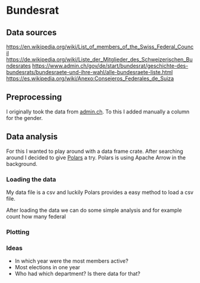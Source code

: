 # Bundesrat

## Data sources

<https://en.wikipedia.org/wiki/List_of_members_of_the_Swiss_Federal_Council>
<https://de.wikipedia.org/wiki/Liste_der_Mitglieder_des_Schweizerischen_Bundesrates>
<https://www.admin.ch/gov/de/start/bundesrat/geschichte-des-bundesrats/bundesraete-und-ihre-wahl/alle-bundesraete-liste.html>
<https://es.wikipedia.org/wiki/Anexo:Consejeros_Federales_de_Suiza>

## Preprocessing

I originally took the data from [admin.ch](https://www.admin.ch/gov/de/start/bundesrat/geschichte-des-bundesrats/bundesraete-und-ihre-wahl/alle-bundesraete-liste.html). To this I added manually a column for the gender.

## Data analysis

For this I wanted to play around with a data frame crate. After searching around I decided to give [Polars](https://crates.io/crates/polars) a try. Polars is using Apache Arrow in the background.

### Loading the data

My data file is a csv and luckily Polars provides a easy method to load a csv file. 

After loading the data we can do some simple analysis and for example count how many federal 

### Plotting

### Ideas

- In which year were the most members active?
- Most elections in one year
- Who had which department? Is there data for that?